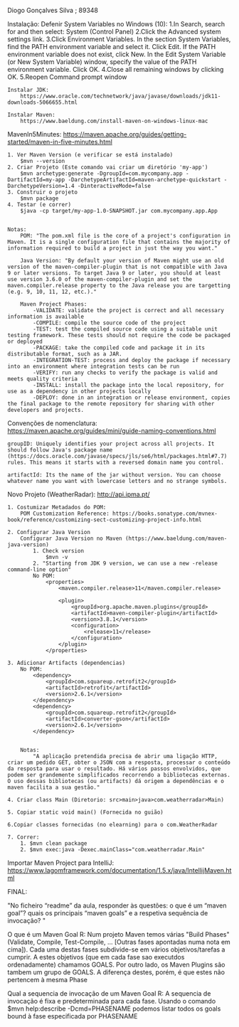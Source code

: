 Diogo Gonçalves Silva ; 89348

Instalação:
    Defenir System Variables no Windows (10):
        1.In Search, search for and then select: System (Control Panel)
        2.Click the Advanced system settings link.
        3.Click Environment Variables. In the section System Variables, find the PATH environment variable and select it. Click Edit. If the PATH environment variable does not exist, click New.
        In the Edit System Variable (or New System Variable) window, specify the value of the PATH environment variable. Click OK. 4.Close all remaining windows by clicking OK.
        5.Reopen Command prompt window

    Instalar JDK:
        https://www.oracle.com/technetwork/java/javase/downloads/jdk11-downloads-5066655.html

    Instalar Maven:
        https://www.baeldung.com/install-maven-on-windows-linux-mac


MavenIn5Minutes:
    https://maven.apache.org/guides/getting-started/maven-in-five-minutes.html

    1. Ver Maven Version (e verificar se está instalado)
        $mvn --version
    2. Criar Projeto (Este comando vai criar um diretório 'my-app')
        $mvn archetype:generate -DgroupId=com.mycompany.app -DartifactId=my-app -DarchetypeArtifactId=maven-archetype-quickstart -DarchetypeVersion=1.4 -DinteractiveMode=false
    3. Construir o projeto
        $mvn package
    4. Testar (e correr)
        $java -cp target/my-app-1.0-SNAPSHOT.jar com.mycompany.app.App
    

    Notas:
        POM: "The pom.xml file is the core of a project's configuration in Maven. It is a single configuration file that contains the majority of information required to build a project in just the way you want."

        Java Version: "By default your version of Maven might use an old version of the maven-compiler-plugin that is not compatible with Java 9 or later versions. To target Java 9 or later, you should at least use version 3.6.0 of the maven-compiler-plugin and set the maven.compiler.release property to the Java release you are targetting (e.g. 9, 10, 11, 12, etc.)."

        Maven Project Phases:    
            -VALIDATE: validate the project is correct and all necessary information is available
            -COMPILE: compile the source code of the project
            -TEST: test the compiled source code using a suitable unit testing framework. These tests should not require the code be packaged or deployed
            -PACKAGE: take the compiled code and package it in its distributable format, such as a JAR.
            -INTEGRATION-TEST: process and deploy the package if necessary into an environment where integration tests can be run
            -VERIFY: run any checks to verify the package is valid and meets quality criteria
            -INSTALL: install the package into the local repository, for use as a dependency in other projects locally
            -DEPLOY: done in an integration or release environment, copies the final package to the remote repository for sharing with other developers and projects.

Convenções de nomenclatura:
    https://maven.apache.org/guides/mini/guide-naming-conventions.html
    
    groupID: Uniquely identifies your project across all projects. It should follow Java's package name (https://docs.oracle.com/javase/specs/jls/se6/html/packages.html#7.7) rules. This means it starts with a reversed domain name you control. 
    
    artifactId: Its the name of the jar without version. You can choose whatever name you want with lowercase letters and no strange symbols.


Novo Projeto (WeatherRadar):
    http://api.ipma.pt/

    1. Costumizar Metadados do POM:
        POM Customization Reference: https://books.sonatype.com/mvnex-book/reference/customizing-sect-customizing-project-info.html

    2. Configurar Java Version
        Configurar Java Version no Maven (https://www.baeldung.com/maven-java-version)
            1. Check version 
                $mvn -v
            2. "Starting from JDK 9 version, we can use a new -release command-line option"
            No POM:
                <properties>
                    <maven.compiler.release>11</maven.compiler.release>

                    <plugin>
                        <groupId>org.apache.maven.plugins</groupId>
                        <artifactId>maven-compiler-plugin</artifactId>
                        <version>3.8.1</version>
                        <configuration>
                            <release>11</release>
                        </configuration>
                    </plugin>
                </properties>

    3. Adicionar Artifacts (dependencias)
        No POM:
            <dependency>
                <groupId>com.squareup.retrofit2</groupId>
                <artifactId>retrofit</artifactId>
                <version>2.6.1</version>
            </dependency>  
            <dependency>  
                <groupId>com.squareup.retrofit2</groupId>
                <artifactId>converter-gson</artifactId>
                <version>2.6.1</version>
            </dependency> 


        Notas:
            "A aplicação pretendida precisa de abrir uma ligação HTTP, criar um pedido GET, obter o JSON com a resposta, processar o conteúdo da resposta para usar o resultado. Há vários passos envolvidos, que podem ser grandemente simplificados recorrendo a bibliotecas externas. O uso dessas bibliotecas (ou artifacts) dá origem a dependências e o maven facilita a sua gestão."
    
    4. Criar class Main (Diretorio: src>main>java>com.weatherradar>Main)

    5. Copiar static void main() (Fornecida no guião)

    6.Copiar classes fornecidas (no elearning) para o com.WeatherRadar

    7. Correr:
        1. $mvn clean package 
        2. $mvn exec:java -Dexec.mainClass="com.weatherradar.Main"


Importar Maven Project para IntelliJ:
    https://www.lagomframework.com/documentation/1.5.x/java/IntellijMaven.html


FINAL:

"No ficheiro “readme” da aula, responder às questões: o que é um “maven goal”? quais os principais “maven goals” e a respetiva sequência de invocação? "

O que é um Maven Goal
    R: Num projeto Maven temos várias "Build Phases" (Validate, Compile, Test-Compile, ... [Outras fases apontadas numa nota em cima]). Cada uma destas fases subdivide-se em vários objetivos/tarefas a cumprir. A estes objetivos (que em cada fase sao executdos ordenadamente) chamamos GOALS.
    Por outro lado, os Maven Plugins são tambem um grupo de GOALS. A diferença destes, porém, é que estes não pertencem à mesma Phase

Qual a sequencia de invocação de um Maven Goal
    R: A sequencia de invocação é fixa e predeterminada para cada fase. Usando o comando $mvn help:describe -Dcmd=PHASENAME podemos listar todos os goals bound à fase especificada por PHASENAME